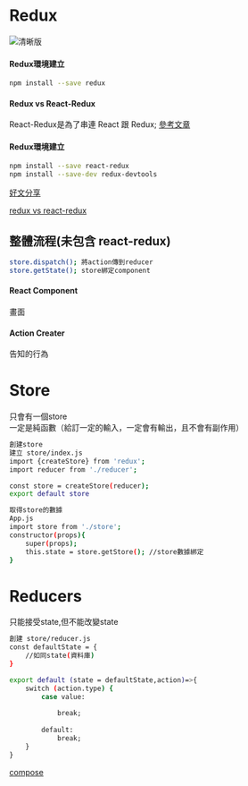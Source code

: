 <h1>Redux</h1>

![清晰版](https://p3-juejin.byteimg.com/tos-cn-i-k3u1fbpfcp/4b8a429c6db8412e9b31e6983da75b0a~tplv-k3u1fbpfcp-zoom-1.image)

<h4>Redux環境建立</h4>

```bash
npm install --save redux
```

<h4>Redux vs React-Redux</h4>

React-Redux是為了串連 React 跟 Redux;
[參考文章]()

<h4>Redux環境建立</h4>

```bash
npm install --save react-redux
npm install --save-dev redux-devtools
```
[好文分享](https://www.mdeditor.tw/pl/2Fqz/zh-tw)

[redux vs react-redux](https://segmentfault.com/a/1190000011473973)

<h2>整體流程(未包含 react-redux)</h2>

```bash
store.dispatch(); 將action傳到reducer
store.getState(); store綁定component
```

<h4>React Component</h4>
畫面
<h4>Action Creater</h4>
告知的行為
<h1>Store</h1>

只會有一個store<br>
一定是純函數（給訂一定的輸入，一定會有輸出，且不會有副作用）

```bash
創建store
建立 store/index.js
import {createStore} from 'redux';
import reducer from './reducer';

const store = createStore(reducer);
export default store
```

```bash
取得store的數據
App.js
import store from './store';
constructor(props){
    super(props);
    this.state = store.getStore(); //store數據綁定
}
```

<h1>Reducers</h1>

只能接受state,但不能改變state

```bash
創建 store/reducer.js
const defaultState = {
    //如同state(資料庫)
}

export default (state = defaultState,action)=>{
    switch (action.type) {
        case value:
            
            break;
    
        default:
            break;
    }
}
```

[compose](https://chentsulin.github.io/redux/docs/api/compose.html)





